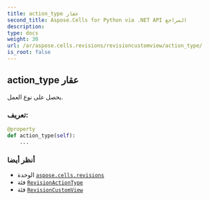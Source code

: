 ```yaml
---
title: action_type عقار
second_title: Aspose.Cells for Python via .NET API المراجع
description:
type: docs
weight: 30
url: /ar/aspose.cells.revisions/revisioncustomview/action_type/
is_root: false
---
```

##  action_type عقار

يحصل على نوع العمل.
###  تعريف:
```python
@property
def action_type(self):
    ...
```

###  أنظر أيضا
* الوحدة [`aspose.cells.revisions`](../../)
* فئة [`RevisionActionType`](/cells/python-net/ar/aspose.cells.revisions/revisionactiontype)
* فئة [`RevisionCustomView`](/cells/python-net/ar/aspose.cells.revisions/revisioncustomview)
